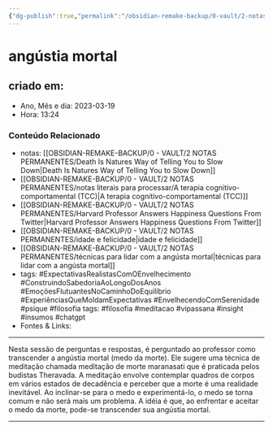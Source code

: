 ```yaml
---
{"dg-publish":true,"permalink":"/obsidian-remake-backup/0-vault/2-notas-permanentes/angustia-mortal/","tags":["permanente","ExpectativasRealistasComOEnvelhecimento","ConstruindoSabedoriaAoLongoDosAnos","EmoçõesFlutuantesNoCaminhoDoEquilíbrio","ExperiênciasQueMoldamExpectativas","EnvelhecendoComSerenidade","psique","filosofia","meditacao","vipassana","insight","insumos","chatgpt"],"dgHomeLink":true,"dgShowLocalGraph":true,"dgShowFileTree":true,"dgEnableSearch":true,"noteIcon":""}
---
```


# angústia mortal

## criado em: 

- Ano, Mês e dia: 2023-03-19
- Hora: 13:24

### Conteúdo Relacionado

- notas: [[OBSIDIAN-REMAKE-BACKUP/0 - VAULT/2 NOTAS PERMANENTES/Death Is Natures Way of Telling You to Slow Down\|Death Is Natures Way of Telling You to Slow Down]]
- [[OBSIDIAN-REMAKE-BACKUP/0 - VAULT/2 NOTAS PERMANENTES/notas literais para processar/A terapia cognitivo-comportamental (TCC)\|A terapia cognitivo-comportamental (TCC)]]
- [[OBSIDIAN-REMAKE-BACKUP/0 - VAULT/2 NOTAS PERMANENTES/Harvard Professor Answers Happiness Questions From Twitter\|Harvard Professor Answers Happiness Questions From Twitter]]
- [[OBSIDIAN-REMAKE-BACKUP/0 - VAULT/2 NOTAS PERMANENTES/idade e felicidade\|idade e felicidade]]
- [[OBSIDIAN-REMAKE-BACKUP/0 - VAULT/2 NOTAS PERMANENTES/técnicas para lidar com a angústa mortal\|técnicas para lidar com a angústa mortal]]
- tags: #ExpectativasRealistasComOEnvelhecimento #ConstruindoSabedoriaAoLongoDosAnos #EmoçõesFlutuantesNoCaminhoDoEquilíbrio #ExperiênciasQueMoldamExpectativas #EnvelhecendoComSerenidade
#psique #filosofia 
tags: #filosofia #meditacao #vipassana #insight #insumos #chatgpt 
- Fontes & Links: 
---

Nesta sessão de perguntas e respostas, é perguntado ao professor como transcender a angústia mortal (medo da morte). Ele sugere uma técnica de meditação chamada meditação de morte maranasati que é praticada pelos budistas Theravada. A meditação envolve contemplar quadros de corpos em vários estados de decadência e perceber que a morte é uma realidade inevitável. Ao inclinar-se para o medo e experimentá-lo, o medo se torna comum e não será mais um problema. A idéia é que, ao enfrentar e aceitar o medo da morte, pode-se transcender sua angústia mortal.

---

